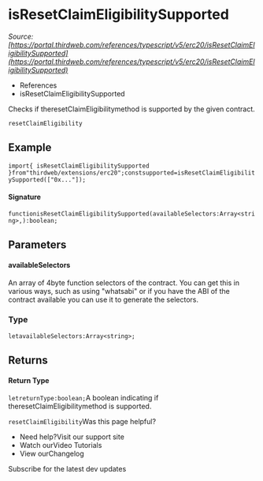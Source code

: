 # isResetClaimEligibilitySupported

*Source: [https://portal.thirdweb.com/references/typescript/v5/erc20/isResetClaimEligibilitySupported](https://portal.thirdweb.com/references/typescript/v5/erc20/isResetClaimEligibilitySupported)*

* References
* isResetClaimEligibilitySupported

Checks if theresetClaimEligibilitymethod is supported by the given contract.

`resetClaimEligibility`
## Example

`import{ isResetClaimEligibilitySupported }from"thirdweb/extensions/erc20";constsupported=isResetClaimEligibilitySupported(["0x..."]);`
#### Signature

`functionisResetClaimEligibilitySupported(availableSelectors:Array<string>,):boolean;`
## Parameters

#### availableSelectors

An array of 4byte function selectors of the contract. You can get this in various ways, such as using "whatsabi" or if you have the ABI of the contract available you can use it to generate the selectors.

### Type

`letavailableSelectors:Array<string>;`
## Returns

#### Return Type

`letreturnType:boolean;`A boolean indicating if theresetClaimEligibilitymethod is supported.

`resetClaimEligibility`Was this page helpful?

* Need help?Visit our support site
* Watch ourVideo Tutorials
* View ourChangelog

Subscribe for the latest dev updates

